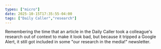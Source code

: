 ```yaml
---
types: ["micro"]
date: 2025-10-15T17:35:55-04:00
tags: ["Daily Caller","research"]
---
```

Remembering the time that an article in the Daily Caller took a colleague's research out of context to make it look bad, but because it tripped a Google Alert, it still got included in some "our research in the media!" newsletter.
